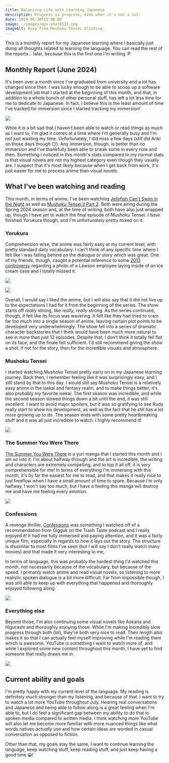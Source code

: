 ```yaml
---
title: Balancing Life with Learning Japanese
description: Progress is progress, even when it's not a lot.
date: 2024-06-30T15:06:00
image: ./images/mpv-shot0122.jpg
imageAlt: Roxy from Mushoku Tensei blushing
---
```

This is a monthly report for my Japanese learning where I basically just dump all thoughts related to learning the language. You can read the rest of the reports... later, because this is the first one I'm writing :P

## Monthly Report (June 2024)
It's been over a month since I've graduated from university and a lot has changed since then. I was lucky enough to be able to scoop up a software development job that I started at the beginning of this month, and that, in addition to a whole bunch of other personal stuff, has left a lot less time for me to dedicate to Japanese. In fact, I believe this is the least amount of time I've tracked for immersion since I started tracking my immersion!

![](./images/stats.png)

While it *is* a bit sad that I haven't been able to watch or read things as much as I want to, I'm glad it comes at a time where I'm generally busy and I'm not just wasting my time. Unfortunately, I did miss a few days (still did Anki on those days though 😏). Any immersion, though, is better than no immersion and I've thankfully been able to sneak some in every now and then. Something I noticed in this month's stats compared to my normal stats is that visual novels are not my highest category even though they usually are. I suspect that it's most likely because when I get back from work, it's just easier for me to process anime than visual novels. 
## What I've been watching and reading
This month, in terms of anime, I've been watching [Jellyfish Can't Swim in the Night](https://anilist.co/anime/163078/Jellyfish-Cant-Swim-in-the-Night/) as well as [Mushoku Tensei II Part 2](https://anilist.co/anime/166873/Mushoku-Tensei-Jobless-Reincarnation-Season-2-Part-2/). Both were airing during the Spring 2024 season and, at the time of writing, both have also just wrapped up, though I have yet to watch the final episode of Mushoku Tensei. I *have* finished Yorukura though, and I'm unfortunately pretty mixed on it. 
### Yorukura
Comprehension wise, the anime was fairly easy at my current level, with pretty standard daily vocabulary. I can't think of any specific time where I felt like I was falling behind on the dialogue or story which was great. One of my friends, though, caught a potential reference to some [2013 controversy](https://www.itmedia.co.jp/news/amp/1307/15/news009.html) regarding a photo of a Lawson employee laying inside of an ice cream case and I totally missed it.

![](./images/yorukura1.png)

![](./images/yorukura2.png)

Overall, I would say I liked the anime, but I will also say that it did not live up to the expectations I had for it from the beginning of the series. The show starts off *really* strong, like *really, really* strong. As the series continued, though, it felt like its focus was wavering. It felt like they had tried to cram far too much into a single season of anime, leaving certain plot points to be developed very underwhelmingly. The show fell into a series of dramatic character backstories that I think would have been much more natural to see in more than just 12 episodes. Despite that, I don't think it totally fell flat on its face, and the finale felt sufficient. I'd still recommend giving the show a shot, if not for the story, then for the incredible visuals and atmosphere.
### Mushoku Tensei
I started watching Mushoku Tensei pretty early on in my Japanese learning journey. Back then, I remember feeling like it was surprisingly easy, and I still stand by that to this day. I would still say Mushoku Tensei is a relatively easy anime in the isekai and fantasy realm, and to make things better, it's also probably my favorite isekai. The first season was incredible, and while the second season slowed things down a bit until the end, it was still excellent. I want to avoid major spoilers, but it was so gratifying to see Rudy really start to show his development, as well as the fact that he still has a lot more growing up to do. The season ends with some pretty heartbreaking stuff and it was all just incredible to watch. I highly recommend it!

![](./images/roxy_sleep.gif)
### The Summer You Were There
[The Summer You Were There](https://anilist.co/manga/117620/The-Summer-You-Were-There/) is a yuri manga that I started this month and I am *so* into it. I'm about halfway through and the art is incredible, the writing and characters are extremely compelling, and to top it all off, it is very comprehensible for me! In terms of everything I'm immersing with this month, it's by far the easiest for me to read, and that makes it really nice to just freeflow when I have a small amount of time to spare. Because I'm only halfway, I won't say too much, but I have a feeling this manga will destroy me and have me feeling every emotion. 

![](./images/kimitsuzu1.png)
### Confessions
A revenge thriller, [Confessions](https://letterboxd.com/film/confessions/) was something I watched off of a recommendation from Gigguk on the Trash Taste podcast and I really enjoyed it! It had me fully immersed and paying attention, and it was a fairly unique film, especially in regards to how it lays out the story. The structure is dissimilar to most films I've seen (but I will say I don't really watch many movies) and that made it very interesting to me,

In terms of language, this was probably the hardest thing I'd watched this month, not necessarily because of the vocabulary, but because of the speed. I primarily watch anime and read visual novels, so listening to more realistic spoken dialogue is a bit more difficult. Far from impossible though, I was still able to keep up with everything that happened and thoroughly enjoyed following along.

![](https://images-ext-1.discordapp.net/external/HPROItM7djnXaXUB-ntSRKIHR9XrdM7BolzsGLGHRQQ/%3Fv%3D4ff2804393/https/a.ltrbxd.com/resized/sm/upload/rm/11/tf/4t/confessions-1200-1200-675-675-crop-000000.jpg?format=webp&quality=lossless)
### Everything else
Beyond those, I'm also continuing some visual novels like Aokana and Higurashi and thoroughly enjoying those. While I'm making incredibly slow progress through both (lol), they're both very nice to read. Their length also makes it so that I can actually feel myself improving while I'm reading them which is awesome. YouTube is something I want to watch more of, and while I explored some new content throughout this month, I have yet to find someone that really draws me in. 

![](./images/Screenshot_39.png)
## Current ability and goals
I'm pretty happy with my current level of the language. My reading is definitely much stronger than my listening, and because of that, I want to try to watch a lot more YouTube throughout July. Hearing real conversations and Japanese and being able to follow along is a great feeling when I'm able to, but I do feel a significant gap between my ability to do that in spoken media compared to written media. I think watching more YouTube will also let me become more familiar with more nuanced things like what words natives *actually* use and how certain ideas are worded in casual conversation as opposed to fiction. 

Other than that, my goals stay the same, I want to continue learning the language, keep watching stuff, keep reading stuff, and just keep having a good time 😀!